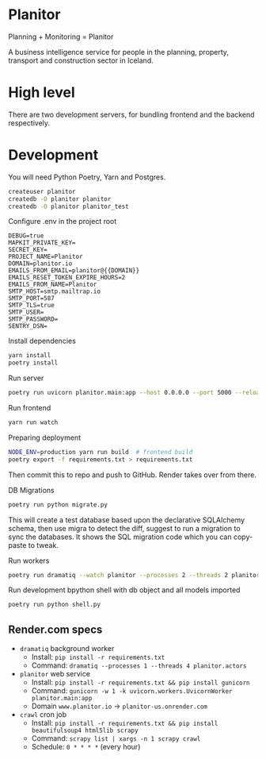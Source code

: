 # Planitor

Planning + Monitoring = Planitor

A business intelligence service for people in the planning, property, transport
and construction sector in Iceland.

# High level

There are two development servers, for bundling frontend and the backend
respectively.

# Development

You will need Python Poetry, Yarn and Postgres.

```bash
createuser planitor
createdb -O planitor planitor
createdb -O planitor planitor_test
```

Configure .env in the project root

```
DEBUG=true
MAPKIT_PRIVATE_KEY=
SECRET_KEY=
PROJECT_NAME=Planitor
DOMAIN=planitor.io
EMAILS_FROM_EMAIL=planitor@{{DOMAIN}}
EMAILS_RESET_TOKEN_EXPIRE_HOURS=2
EMAILS_FROM_NAME=Planitor
SMTP_HOST=smtp.mailtrap.io
SMTP_PORT=587
SMTP_TLS=true
SMTP_USER=
SMTP_PASSWORD=
SENTRY_DSN=
```

Install dependencies

```bash
yarn install
poetry install
```

Run server

```bash
poetry run uvicorn planitor.main:app --host 0.0.0.0 --port 5000 --reload
```

Run frontend

```bash
yarn run watch
```

Preparing deployment

```bash
NODE_ENV=production yarn run build  # frontend build
poetry export -f requirements.txt > requirements.txt
```

Then commit this to repo and push to GitHub. Render takes over from there.

DB Migrations

```bash
poetry run python migrate.py
```

This will create a test database based upon the declarative SQLAlchemy schema,
then use migra to detect the diff, suggest to run a migration to sync the
databases. It shows the SQL migration code which you can copy-paste to tweak.

Run workers

```bash
poetry run dramatiq --watch planitor --processes 2 --threads 2 planitor.actors
```

Run development bpython shell with db object and all models imported

```bash
poetry run python shell.py
```

## Render.com specs

- `dramatiq` background worker
  - Install: `pip install -r requirements.txt`
  - Command: `dramatiq --processes 1 --threads 4 planitor.actors`
- `planitor` web service
  - Install: `pip install -r requirements.txt && pip install gunicorn`
  - Command: `gunicorn -w 1 -k uvicorn.workers.UvicornWorker planitor.main:app`
  - Domain `www.planitor.io` → `planitor-us.onrender.com`
- `crawl` cron job
  - Install:
    `pip install -r requirements.txt && pip install beautifulsoup4 html5lib scrapy`
  - Command: `scrapy list | xargs -n 1 scrapy crawl`
  - Schedule: `0 * * * *` (every hour)
